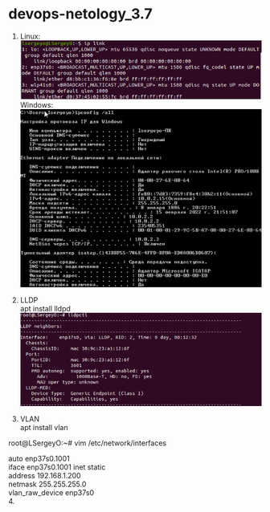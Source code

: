 # devops-netology_3.7  
1. Linux:  
![img.png](img.png)  
Windows: 
![img_1.png](img_1.png)  

2. LLDP  
apt install lldpd  
![img_2.png](img_2.png)  

3. VLAN  
apt install vlan  

root@LSergeyO:~# vim /etc/network/interfaces  

auto enp37s0.1001  
iface enp37s0.1001 inet static  
        address 192.168.1.200  
        netmask 255.255.255.0  
        vlan_raw_device enp37s0  
4. 



